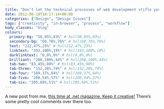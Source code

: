 ```yaml
---
title: "Don’t let the technical processes of web development stifle your imagination"
date: 2012-06-10T18:17:14+00:00
categories: ["Design", "Design Issues"]
tags: ["creativity", "in-browser", "process", "workflow"]
body_classes: "blog"
colours:
  primary-bg: "58,95%,83%" # hsl(58,95%,83%)
  secondary-bg: "60,76%,76%" # hsl(60,76%,76%)
  text: "212,47%,25%" # hsl(212,47%,25%)
  linktext: "193,100%,19%" # hsl(193,100%,19%)
  darklinktext: "0,0%,0%" # hsl(0,0%,0%)
  brilliant: "208,100%,44%" # hsl(208,100%,44%)
  tab-two: "83,45%,80%" # hsl(83,45%,80%)
  tab-three: "152,28%,74%" # hsl(152,28%,74%)
  tab-four: "189,37%,64%" # hsl(189,37%,64%)
  tab-five: "200,54%,57%" # hsl(200,54%,57%)
  tab-six: "205,68%,51%" # hsl(205,68%,51%)
---
```


A new post from me, [this time at .net magazine. Keep it creative!](http://www.netmagazine.com/opinions/keep-it-creative "Keep it Creative! by Laura Kalbag on .net magazine") There’s some pretty cool comments over there too.

	